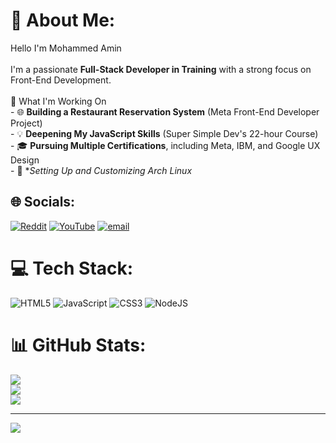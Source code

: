 # 💫 About Me:
Hello I'm Mohammed Amin<br><br>I'm a passionate **Full-Stack Developer in Training** with a strong focus on Front-End Development.<br> <br>🚀 What I'm Working On  <br>- 🌐 **Building a Restaurant Reservation System** (Meta Front-End Developer Project)  <br>- 💡 **Deepening My JavaScript Skills** (Super Simple Dev's 22-hour Course)  <br>- 🎓 **Pursuing Multiple Certifications**, including Meta, IBM, and Google UX Design  <br>- 🔧 **Setting Up and Customizing Arch Linux*


## 🌐 Socials:
[![Reddit](https://img.shields.io/badge/Reddit-%23FF4500.svg?logo=Reddit&logoColor=white)](https://reddit.com/user/Busy_Eye_3888) [![YouTube](https://img.shields.io/badge/YouTube-%23FF0000.svg?logo=YouTube&logoColor=white)](https://youtube.com/@ItsMeRPG) [![email](https://img.shields.io/badge/Email-D14836?logo=gmail&logoColor=white)](mailto:mdamin67541@gmail.com) 

# 💻 Tech Stack:
![HTML5](https://img.shields.io/badge/html5-%23E34F26.svg?style=for-the-badge&logo=html5&logoColor=white) ![JavaScript](https://img.shields.io/badge/javascript-%23323330.svg?style=for-the-badge&logo=javascript&logoColor=%23F7DF1E) ![CSS3](https://img.shields.io/badge/css3-%231572B6.svg?style=for-the-badge&logo=css3&logoColor=white) ![NodeJS](https://img.shields.io/badge/node.js-6DA55F?style=for-the-badge&logo=node.js&logoColor=white)
# 📊 GitHub Stats:
![](https://github-readme-stats.vercel.app/api?username=MohammedAmin67&theme=dark&hide_border=false&include_all_commits=false&count_private=false)<br/>
![](https://github-readme-streak-stats.herokuapp.com/?user=MohammedAmin67&theme=dark&hide_border=false)<br/>
![](https://github-readme-stats.vercel.app/api/top-langs/?username=MohammedAmin67&theme=dark&hide_border=false&include_all_commits=false&count_private=false&layout=compact)

---
[![](https://visitcount.itsvg.in/api?id=MohammedAmin67&icon=0&color=0)](https://visitcount.itsvg.in)

<!-- Proudly created with GPRM ( https://gprm.itsvg.in ) -->
